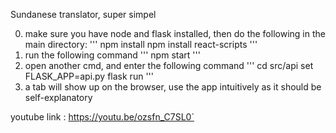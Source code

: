 Sundanese translator, super simpel


0. make sure you have node and flask installed, then do the following in the main directory:
'''
npm install
npm install react-scripts
'''
1. run the following command
'''
npm start
'''
2. open another cmd, and enter the following command
'''
cd src/api
set FLASK_APP=api.py
flask run
'''
3. a tab will show up on the browser, use the app intuitively as it should be self-explanatory

youtube link : https://youtu.be/ozsfn_C7SL0`